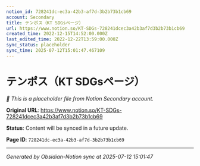 ```yaml
---
notion_id: 728241dc-ec3a-42b3-af7d-3b2b73b1cb69
account: Secondary
title: テンポス（KT SDGsページ）
url: https://www.notion.so/KT-SDGs-728241dcec3a42b3af7d3b2b73b1cb69
created_time: 2022-12-15T14:52:00.000Z
last_edited_time: 2022-12-22T13:59:00.000Z
sync_status: placeholder
sync_time: 2025-07-12T15:01:47.467109
---
```


# テンポス（KT SDGsページ）

*🔄 This is a placeholder file from Notion Secondary account.*

**Original URL**: https://www.notion.so/KT-SDGs-728241dcec3a42b3af7d3b2b73b1cb69

**Status**: Content will be synced in a future update.

**Page ID**: `728241dc-ec3a-42b3-af7d-3b2b73b1cb69`

---

*Generated by Obsidian-Notion sync at 2025-07-12 15:01:47*
